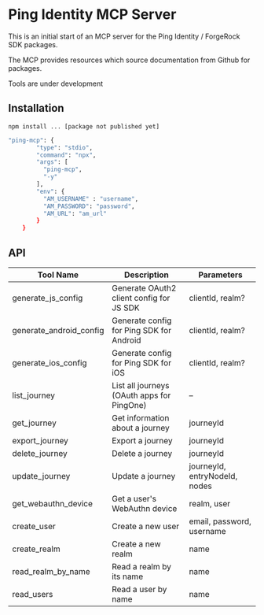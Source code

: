 # Ping Identity MCP Server

This is an initial start of an MCP server for the Ping Identity / ForgeRock SDK packages.

The MCP provides resources which source documentation from Github for packages.

Tools are under development

## Installation

```
npm install ... [package not published yet]
```

```sh
"ping-mcp": {
        "type": "stdio",
        "command": "npx",
        "args": [
          "ping-mcp",
          "-y"
        ],
        "env": {
          "AM_USERNAME" : "username",
          "AM_PASSWORD": "password",
          "AM_URL": "am_url"
        }
    }
```

## API

| Tool Name               | Description                                | Parameters                    |
| ----------------------- | ------------------------------------------ | ----------------------------- |
| generate_js_config      | Generate OAuth2 client config for JS SDK   | clientId, realm?              |
| generate_android_config | Generate config for Ping SDK for Android   | clientId, realm?              |
| generate_ios_config     | Generate config for Ping SDK for iOS       | clientId, realm?              |
| list_journey            | List all journeys (OAuth apps for PingOne) | –                             |
| get_journey             | Get information about a journey            | journeyId                     |
| export_journey          | Export a journey                           | journeyId                     |
| delete_journey          | Delete a journey                           | journeyId                     |
| update_journey          | Update a journey                           | journeyId, entryNodeId, nodes |
| get_webauthn_device     | Get a user's WebAuthn device               | realm, user                   |
| create_user             | Create a new user                          | email, password, username     |
| create_realm            | Create a new realm                         | name                          |
| read_realm_by_name      | Read a realm by its name                   | name                          |
| read_users              | Read a user by name                        | name                          |
